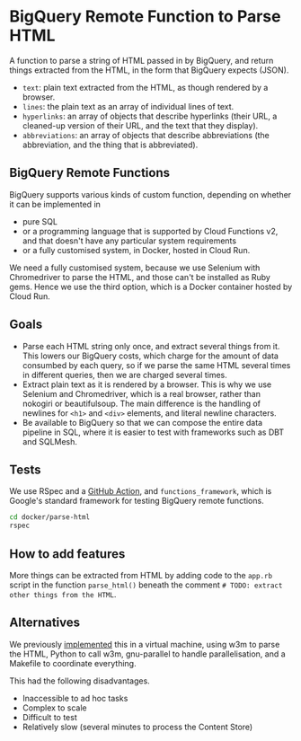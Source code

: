 # BigQuery Remote Function to Parse HTML

A function to parse a string of HTML passed in by BigQuery, and return things
extracted from the HTML, in the form that BigQuery expects (JSON).

* `text`: plain text extracted from the HTML, as though rendered by a browser.
* `lines`: the plain text as an array of individual lines of text.
* `hyperlinks`: an array of objects that describe hyperlinks (their URL, a
  cleaned-up version of their URL, and the text that they display).
* `abbreviations`: an array of objects that describe abbreviations (the
  abbreviation, and the thing that is abbreviated).

## BigQuery Remote Functions

BigQuery supports various kinds of custom function, depending on whether it can
be implemented in

* pure SQL
* or a programming language that is supported by Cloud Functions v2, and that
  doesn't have any particular system requirements
* or a fully customised system, in Docker, hosted in Cloud Run.

We need a fully customised system, because we use Selenium with Chromedriver to
parse the HTML, and those can't be installed as Ruby gems.  Hence we use the third option, which is a Docker container hosted by Cloud Run.

## Goals

* Parse each HTML string only once, and extract several things from it. This
  lowers our BigQuery costs, which charge for the amount of data consumbed by
  each query, so if we parse the same HTML several times in different queries,
  then we are charged several times.
* Extract plain text as it is rendered by a browser. This is why we use Selenium
  and Chromedriver, which is a real browser, rather than nokogiri or
  beautifulsoup. The main difference is the handling of newlines for `<h1>` and
  `<div>` elements, and literal newline characters.
* Be available to BigQuery so that we can compose the entire data pipeline in
  SQL, where it is easier to test with frameworks such as DBT and SQLMesh.

## Tests

We use RSpec and a [GitHub
Action](https://github.com/alphagov/govuk-knowledge-graph-gcp/actions/workflows/ruby-lint-and-test.yml),
and `functions_framework`, which is Google's standard framework for testing
BigQuery remote functions.

```sh
cd docker/parse-html
rspec
```

## How to add features

More things can be extracted from HTML by adding code to the `app.rb` script in
the function `parse_html()` beneath the comment `# TODO: extract other things
from the HTML`.

## Alternatives

We previously [implemented](https://github.com/alphagov/govuk-knowledge-graph-gcp/pull/292/commits/6b15dd683f14a84d6cad1e904715280d76a343db) this in a virtual machine, using w3m to parse the HTML, Python to call w3m, gnu-parallel to handle parallelisation, and a Makefile to coordinate everything.

This had the following disadvantages.

* Inaccessible to ad hoc tasks
* Complex to scale
* Difficult to test
* Relatively slow (several minutes to process the Content Store)

